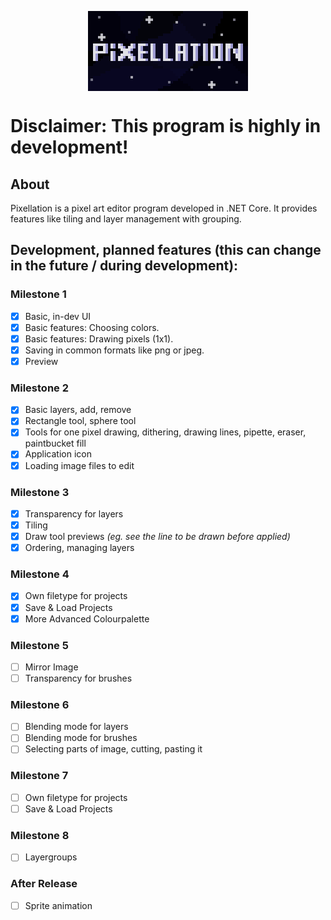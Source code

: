 <p align="center"><img align="center" src="logo-big.png" alt="pixellation logo"></p>

# Disclaimer: This program is highly in development!

## About

Pixellation is a pixel art editor program developed in .NET Core. It provides features like tiling and layer management with grouping.

## Development, planned features (this can change in the future / during development):

### Milestone 1
- [x] Basic, in-dev UI
- [x] Basic features: Choosing colors.
- [x] Basic features: Drawing pixels (1x1).
- [x] Saving in common formats like png or jpeg.
- [x] Preview

### Milestone 2
- [x] Basic layers, add, remove
- [x] Rectangle tool, sphere tool
- [x] Tools for one pixel drawing, dithering, drawing lines, pipette, eraser, paintbucket fill
- [x] Application icon
- [x] Loading image files to edit

### Milestone 3
- [x] Transparency for layers
- [x] Tiling
- [x] Draw tool previews *(eg. see the line to be drawn before applied)*
- [x] Ordering, managing layers

### Milestone 4
- [x] Own filetype for projects
- [x] Save & Load Projects
- [x] More Advanced Colourpalette

### Milestone 5
- [ ] Mirror Image
- [ ] Transparency for brushes

### Milestone 6

- [ ] Blending mode for layers
- [ ] Blending mode for brushes
- [ ] Selecting parts of image, cutting, pasting it

### Milestone 7
- [ ] Own filetype for projects
- [ ] Save & Load Projects

### Milestone 8
- [ ] Layergroups

### After Release
- [ ] Sprite animation
